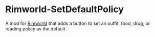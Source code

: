 # Rimworld-SetDefaultPolicy

A mod for [Rimworld](https://rimworldgame.com/) that adds a button to set an outfit, food, drug, or reading policy as the default.
